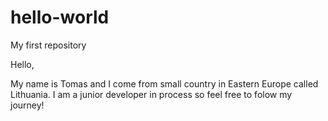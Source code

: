 # hello-world
My first repository

Hello,

My name is Tomas and I come from small country in Eastern Europe called Lithuania. I am a junior developer in process so feel free to folow my journey!
